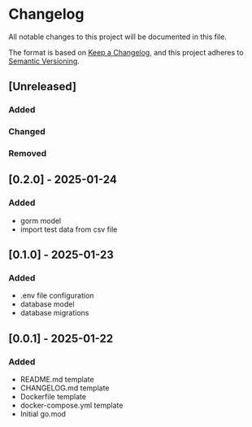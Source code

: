 # Changelog

All notable changes to this project will be documented in this file.

The format is based on [Keep a Changelog](https://keepachangelog.com/en/1.1.0/),
and this project adheres to [Semantic Versioning](https://semver.org/spec/v2.0.0.html).

## [Unreleased]

### Added

### Changed

### Removed

## [0.2.0] - 2025-01-24

### Added

- gorm model
- import test data from csv file

## [0.1.0] - 2025-01-23

### Added

- .env file configuration
- database model
- database migrations

## [0.0.1] - 2025-01-22

### Added

- README.md template
- CHANGELOG.md template
- Dockerfile template
- docker-compose.yml template
- Initial go.mod